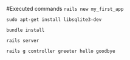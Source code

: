 #Executed commands
`
rails new my_first_app 
`

`
sudo apt-get install libsqlite3-dev 
`

`
bundle install 
`

`
rails server 
`

`
rails g controller greeter hello goodbye 
`

